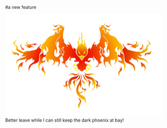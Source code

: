 #a new feature

![phoenix.png](https://github.com/FabioFrost/Fire/blob/master/Phoenix.png)
Better leave while I can still keep the dark phoenix at bay!
